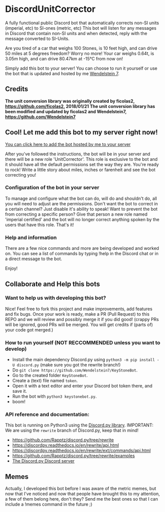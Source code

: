 # DiscordUnitCorrector
A fully functional public Discord bot that automatically corrects non-SI units (imperial, etc) to SI-ones (metric, etc)
This bot will listen for any messages in Discord that contain non-SI units and when detected, reply with the message converted to SI-Units.

Are you tired of a car that weighs 100 Stones, is 10 feet high, and can drive 50 miles at 5 degrees freedom?
Worry no more! Your car weighs 0.64t, is 3.05m high, and can drive 80.47km at -15°C from now on!

Simply add this bot to your server! You can choose to run it yourself or use the bot that is updated and hosted by me [Wendelstein 7](https://github.com/Wendelstein7).

## Credits

**The unit conversion library was originally created by ficolas2, https://github.com/ficolas2, 2018/01/21
The unit conversion library has been modified and updated by ficolas2 and Wendelstein7, https://github.com/Wendelstein7**

## Cool! Let me add this bot to my server right now!

[You can click here to add the bot hosted by me to your server](https://discordapp.com/oauth2/authorize?client_id=405724335525855232&scope=bot&permissions=67619905)

After you've followed the instructions, the bot will be in your server and there will be a new role 'UnitCorrector'. This role is exclusive to the bot and it should have all the default permissions set the way they are.
You're ready to rock! Write a little story about miles, inches or farenheit and see the bot correcting you!

### Configuration of the bot in your server

To manage and configure what the bot can do, will do and shouldn't do, all you will need to adjust are the permissions.
Don't want the bot to correct in a certain channel? Just disable it's ability to speak!
Want to prevent the bot from correcting a specific person? Give that person a new role named 'imperial certified' and the bot will no longer correct anything spoken by the users that have this role.
That's it!

### Help and information

There are a few nice commands and more are being developed and worked on.
You can see a list of commands by typing !help in the Discord chat or in a direct message to the bot.

Enjoy!

## Collaborate and Help this bots

### Want to help us with developing this bot?

Nice! Feel free to fork this project and make improvements, add features and fix bugs. Once your work is ready, make a PR (Pull Request) to this REPO and we will review and possibly merge it if you did good!
(crappy PRs will be ignored, good PRs will be merged. You will get credits if (parts of) your code got merged.)

### How to run yourself (NOT RECCOMMENDED unless you want to develop)
* Install the main dependency Discord.py using `python3 -m pip install -U discord.py` (make sure you got the rewrite branch!)
* Do `git clone https://github.com/Wendelstein7/KeyStoneBot`.
* Go to the created folder `KeyStoneBot`.
* Create a (text) file named `token`.
* Open it with a text editor and enter your Discord bot token there, and save it.
* Run the bot with `python3 keystonebot.py`.
* boom!

### API reference and documentation:
This bot is running on Python3 using the [Discord.py library](https://github.com/Rapptz/discord.py/tree/rewrite).
IMPORTANT: We are using the `rewrite` branch of Discord.py, keep that in mind!
* https://github.com/Rapptz/discord.py/tree/rewrite
* https://discordpy.readthedocs.io/en/rewrite/api.html
* https://discordpy.readthedocs.io/en/rewrite/ext/commands/api.html
* https://github.com/Rapptz/discord.py/tree/rewrite/examples
* [The Discord.py Discord server](https://discordapp.com/invite/r3sSKJJ)


## Memes

Actually, I developed this bot before I was aware of the metric memes, but now that I've noticed and now that people have brought this to my attention, a few of them belong here, don't they? Send me the best ones so that I can include a !memes command in the future ;)
